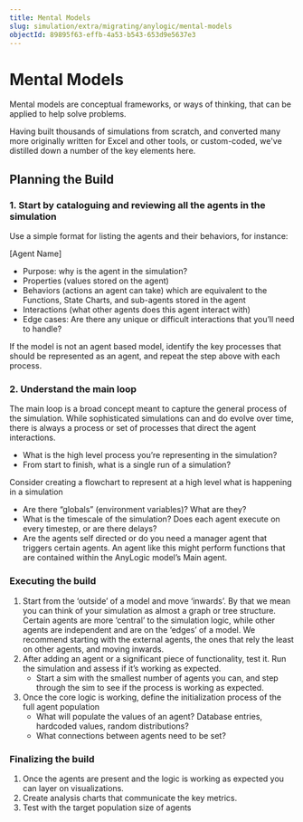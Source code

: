 ```yaml
---
title: Mental Models
slug: simulation/extra/migrating/anylogic/mental-models
objectId: 89895f63-effb-4a53-b543-653d9e5637e3
---
```


# Mental Models

Mental models are conceptual frameworks, or ways of thinking, that can be applied to help solve problems.

Having built thousands of simulations from scratch, and converted many more originally written for Excel and other tools, or custom-coded, we've distilled down a number of the key elements here.

## Planning the Build

### 1. Start by cataloguing and reviewing all the agents in the simulation

Use a simple format for listing the agents and their behaviors, for instance:

\[Agent Name\]

- Purpose: why is the agent in the simulation?
- Properties \(values stored on the agent\)
- Behaviors \(actions an agent can take\) which are equivalent to the Functions, State Charts, and sub-agents stored in the agent
- Interactions \(what other agents does this agent interact with\)
- Edge cases: Are there any unique or difficult interactions that you’ll need to handle?

If the model is not an agent based model, identify the key processes that should be represented as an agent, and repeat the step above with each process.

### 2. Understand the main loop

The main loop is a broad concept meant to capture the general process of the simulation. While sophisticated simulations can and do evolve over time, there is always a process or set of processes that direct the agent interactions.

- What is the high level process you’re representing in the simulation?
- From start to finish, what is a single run of a simulation?

<Hint style="info">
Consider creating a flowchart to represent at a high level what is happening in a simulation
</Hint>

- Are there “globals” \(environment variables\)? What are they?
- What is the timescale of the simulation? Does each agent execute on every timestep, or are there delays?
- Are the agents self directed or do you need a manager agent that triggers certain agents. An agent like this might perform functions that are contained within the AnyLogic model’s Main agent.

### Executing the build

1.  Start from the ‘outside’ of a model and move ‘inwards’. By that we mean you can think of your simulation as almost a graph or tree structure. Certain agents are more ‘central’ to the simulation logic, while other agents are independent and are on the ‘edges’ of a model. We recommend starting with the external agents, the ones that rely the least on other agents, and moving inwards.
1.  After adding an agent or a significant piece of functionality, test it. Run the simulation and assess if it’s working as expected.
    - Start a sim with the smallest number of agents you can, and step through the sim to see if the process is working as expected.
1.  Once the core logic is working, define the initialization process of the full agent population
    - What will populate the values of an agent? Database entries, hardcoded values, random distributions?
    - What connections between agents need to be set?

### Finalizing the build

1.  Once the agents are present and the logic is working as expected you can layer on visualizations.
1.  Create analysis charts that communicate the key metrics.
1.  Test with the target population size of agents
